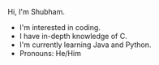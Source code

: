 Hi, I'm Shubham.<br>
- I'm interested in coding.<br>
- I have in-depth knowledge of C.<br>
- I'm currently learning Java and Python.<br>
- Pronouns: He/Him<br>

<!---
shujaiss/shujaiss is a ✨ special ✨ repository because its `README.md` (this file) appears on your GitHub profile.
You can click the Preview link to take a look at your changes.
--->
